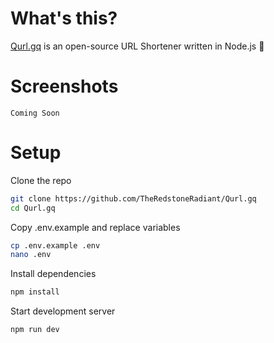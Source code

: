 # What's this?

[Qurl.gq](https://qurl.gq) is an open-source URL Shortener written in Node.js 🔗 

# Screenshots

`Coming Soon`

# Setup

Clone the repo
```bash
git clone https://github.com/TheRedstoneRadiant/Qurl.gq
cd Qurl.gq
```

Copy .env.example and replace variables
```bash
cp .env.example .env
nano .env
```

Install dependencies
```bash
npm install
```

Start development server
```bash
npm run dev
````


